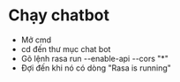 ﻿# Chạy chatbot
 - Mở cmd
 - cd đến thư mục chat bot
 - Gõ lệnh rasa run --enable-api --cors "*"
 - Đợi đến khi nó có dòng "Rasa is running"
